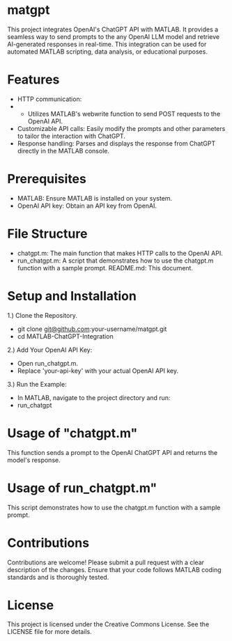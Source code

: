 # matgpt

This project integrates OpenAI's ChatGPT API with MATLAB. It provides a seamless way to send prompts to the any OpenAI LLM model and retrieve AI-generated responses in real-time. This integration can be used for automated MATLAB scripting, data analysis, or educational purposes.

# Features
* HTTP communication:
* * Utilizes MATLAB's webwrite function to send POST requests to the OpenAI API.
* Customizable API calls: Easily modify the prompts and other parameters to tailor the interaction with ChatGPT.
* Response handling: Parses and displays the response from ChatGPT directly in the MATLAB console.

# Prerequisites
* MATLAB: Ensure MATLAB is installed on your system.
* OpenAI API key: Obtain an API key from OpenAI.

# File Structure
* chatgpt.m: The main function that makes HTTP calls to the OpenAI API.
* run_chatgpt.m: A script that demonstrates how to use the chatgpt.m function with a sample prompt.
README.md: This document.

# Setup and Installation
1.) Clone the Repository.
* git clone git@github.com:your-username/matgpt.git
* cd MATLAB-ChatGPT-Integration

2.) Add Your OpenAI API Key:
* Open run_chatgpt.m.
* Replace 'your-api-key' with your actual OpenAI API key.

3.) Run the Example:
* In MATLAB, navigate to the project directory and run:
* run_chatgpt

# Usage of "chatgpt.m"
This function sends a prompt to the OpenAI ChatGPT API and returns the model's response.

# Usage of run_chatgpt.m"
This script demonstrates how to use the chatgpt.m function with a sample prompt.

# Contributions 
Contributions are welcome! Please submit a pull request with a clear description of the changes. Ensure that your code follows MATLAB coding standards and is thoroughly tested.

# License
This project is licensed under the Creative Commons License. See the LICENSE file for more details.
